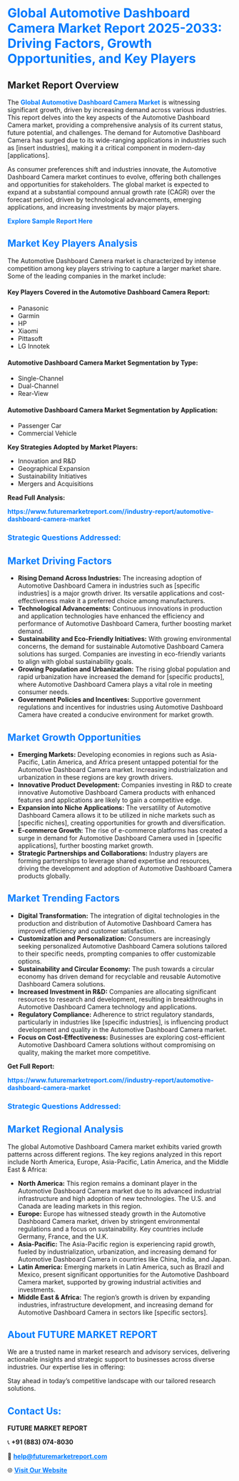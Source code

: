 <h1 style="color: #007BFF;">Global Automotive Dashboard Camera Market Report 2025-2033: Driving Factors, Growth Opportunities, and Key Players</h1>

<section id="overview">
<h2>Market Report Overview</h2>
<p>The <a href="https://www.futuremarketreport.com//industry-report/automotive-dashboard-camera-market" style="color: #007BFF; text-decoration: none;"><strong>Global Automotive Dashboard Camera Market</strong></a> is witnessing significant growth, driven by increasing demand across various industries. This report delves into the key aspects of the Automotive Dashboard Camera market, providing a comprehensive analysis of its current status, future potential, and challenges. The demand for Automotive Dashboard Camera has surged due to its wide-ranging applications in industries such as [insert industries], making it a critical component in modern-day [applications].</p>
<p>As consumer preferences shift and industries innovate, the Automotive Dashboard Camera market continues to evolve, offering both challenges and opportunities for stakeholders. The global market is expected to expand at a substantial compound annual growth rate (CAGR) over the forecast period, driven by technological advancements, emerging applications, and increasing investments by major players.</p>
</section>

<section id="overview">
<p><a href="https://www.futuremarketreport.com//request-sample/reportId=56173" style="color: #007BFF; text-decoration: none;"><strong>Explore Sample Report Here</strong></a></p>
</section>

<section id="key-players">
<h2 style="color: #007BFF;">Market Key Players Analysis</h2>
<p>The Automotive Dashboard Camera market is characterized by intense competition among key players striving to capture a larger market share. Some of the leading companies in the market include:</p>
<h4>Key Players Covered in the Automotive Dashboard Camera Report:</h4>
<ul><li>Panasonic</li><li>Garmin</li><li>HP</li><li>Xiaomi</li><li>Pittasoft</li><li>LG Innotek</li></ul>
<h4>Automotive Dashboard Camera Market Segmentation by Type:</h4>
<ul><li>Single-Channel</li><li>Dual-Channel</li><li>Rear-View</li></ul>

<h4>Automotive Dashboard Camera Market Segmentation by Application:</h4>
<ul><li>Passenger Car</li><li>Commercial Vehicle</li></ul>
<p><strong>Key Strategies Adopted by Market Players:</strong></p>
<ul>
<li>Innovation and R&D</li>
<li>Geographical Expansion</li>
<li>Sustainability Initiatives</li>
<li>Mergers and Acquisitions</li>
</ul>
</section>

<section>
<p><strong>Read Full Analysis: </strong></p><a href="https://www.futuremarketreport.com//industry-report/automotive-dashboard-camera-market" style="color: #007BFF; text-decoration: none;"><strong>https://www.futuremarketreport.com//industry-report/automotive-dashboard-camera-market</strong></a>
<h3 style="color: #007BFF;">Strategic Questions Addressed:</h3>
</section>

<section id="driving-factors">
<h2 style="color: #007BFF;">Market Driving Factors</h2>
<ul>
<li><strong>Rising Demand Across Industries:</strong> The increasing adoption of Automotive Dashboard Camera in industries such as [specific industries] is a major growth driver. Its versatile applications and cost-effectiveness make it a preferred choice among manufacturers.</li>
<li><strong>Technological Advancements:</strong> Continuous innovations in production and application technologies have enhanced the efficiency and performance of Automotive Dashboard Camera, further boosting market demand.</li>
<li><strong>Sustainability and Eco-Friendly Initiatives:</strong> With growing environmental concerns, the demand for sustainable Automotive Dashboard Camera solutions has surged. Companies are investing in eco-friendly variants to align with global sustainability goals.</li>
<li><strong>Growing Population and Urbanization:</strong> The rising global population and rapid urbanization have increased the demand for [specific products], where Automotive Dashboard Camera plays a vital role in meeting consumer needs.</li>
<li><strong>Government Policies and Incentives:</strong> Supportive government regulations and incentives for industries using Automotive Dashboard Camera have created a conducive environment for market growth.</li>
</ul>
</section>

<section id="growth-opportunities">
<h2 style="color: #007BFF;">Market Growth Opportunities</h2>
<ul>
<li><strong>Emerging Markets:</strong> Developing economies in regions such as Asia-Pacific, Latin America, and Africa present untapped potential for the Automotive Dashboard Camera market. Increasing industrialization and urbanization in these regions are key growth drivers.</li>
<li><strong>Innovative Product Development:</strong> Companies investing in R&D to create innovative Automotive Dashboard Camera products with enhanced features and applications are likely to gain a competitive edge.</li>
<li><strong>Expansion into Niche Applications:</strong> The versatility of Automotive Dashboard Camera allows it to be utilized in niche markets such as [specific niches], creating opportunities for growth and diversification.</li>
<li><strong>E-commerce Growth:</strong> The rise of e-commerce platforms has created a surge in demand for Automotive Dashboard Camera used in [specific applications], further boosting market growth.</li>
<li><strong>Strategic Partnerships and Collaborations:</strong> Industry players are forming partnerships to leverage shared expertise and resources, driving the development and adoption of Automotive Dashboard Camera products globally.</li>
</ul>
</section>

<section id="trending-factors">
<h2 style="color: #007BFF;">Market Trending Factors</h2>
<ul>
<li><strong>Digital Transformation:</strong> The integration of digital technologies in the production and distribution of Automotive Dashboard Camera has improved efficiency and customer satisfaction.</li>
<li><strong>Customization and Personalization:</strong> Consumers are increasingly seeking personalized Automotive Dashboard Camera solutions tailored to their specific needs, prompting companies to offer customizable options.</li>
<li><strong>Sustainability and Circular Economy:</strong> The push towards a circular economy has driven demand for recyclable and reusable Automotive Dashboard Camera solutions.</li>
<li><strong>Increased Investment in R&D:</strong> Companies are allocating significant resources to research and development, resulting in breakthroughs in Automotive Dashboard Camera technology and applications.</li>
<li><strong>Regulatory Compliance:</strong> Adherence to strict regulatory standards, particularly in industries like [specific industries], is influencing product development and quality in the Automotive Dashboard Camera market.</li>
<li><strong>Focus on Cost-Effectiveness:</strong> Businesses are exploring cost-efficient Automotive Dashboard Camera solutions without compromising on quality, making the market more competitive.</li>
</ul>
</section>

<section>
<p><strong>Get Full Report: </strong></p><a href="https://www.futuremarketreport.com//industry-report/automotive-dashboard-camera-market" style="color: #007BFF; text-decoration: none;"><strong>https://www.futuremarketreport.com//industry-report/automotive-dashboard-camera-market</strong></a>
<h3 style="color: #007BFF;">Strategic Questions Addressed:</h3>
</section>


<section id="regional-analysis">
<h2 style="color: #007BFF;">Market Regional Analysis</h2>
<p>The global Automotive Dashboard Camera market exhibits varied growth patterns across different regions. The key regions analyzed in this report include North America, Europe, Asia-Pacific, Latin America, and the Middle East & Africa:</p>
<ul>
<li><strong>North America:</strong> This region remains a dominant player in the Automotive Dashboard Camera market due to its advanced industrial infrastructure and high adoption of new technologies. The U.S. and Canada are leading markets in this region.</li>
<li><strong>Europe:</strong> Europe has witnessed steady growth in the Automotive Dashboard Camera market, driven by stringent environmental regulations and a focus on sustainability. Key countries include Germany, France, and the U.K.</li>
<li><strong>Asia-Pacific:</strong> The Asia-Pacific region is experiencing rapid growth, fueled by industrialization, urbanization, and increasing demand for Automotive Dashboard Camera in countries like China, India, and Japan.</li>
<li><strong>Latin America:</strong> Emerging markets in Latin America, such as Brazil and Mexico, present significant opportunities for the Automotive Dashboard Camera market, supported by growing industrial activities and investments.</li>
<li><strong>Middle East & Africa:</strong> The region’s growth is driven by expanding industries, infrastructure development, and increasing demand for Automotive Dashboard Camera in sectors like [specific sectors].</li>
</ul>
</section>

<footer>
<h2 style="color: #007BFF;">About FUTURE MARKET REPORT</h2>
<p>We are a trusted name in market research and advisory services, delivering actionable insights and strategic support to businesses across diverse industries. Our expertise lies in offering:</p>

<p>Stay ahead in today’s competitive landscape with our tailored research solutions.</p>

<h2 style="color: #007BFF;">Contact Us:</h2>
<p><strong>FUTURE MARKET REPORT</strong></p>
<p>📞 <strong>+91 (883) 074-8030</strong></p>
<p>📧 <strong><a href="mailto:help@futuremarketreport.com" style="color: #007BFF;">help@futuremarketreport.com</a></strong></p>
<p>🌐 <strong><a href="https://www.futuremarketreport.com/" style="color: #007BFF;">Visit Our Website</a></strong></p>
</footer>